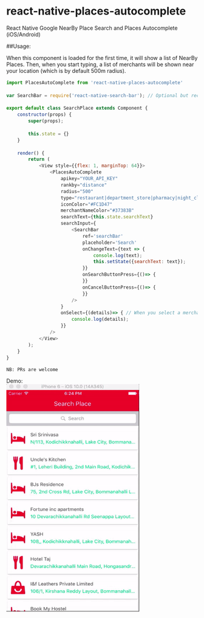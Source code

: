 # react-native-places-autocomplete
React Native Google NearBy Place Search and Places Autocomplete (iOS/Android)

##Usage: 

When this component is loaded for the first time, it will show a list of NearBy Places.
Then, when you start typing, a list of merchants will be shown near your location (which is by default 500m radius).

```javascript
import PlacesAutoComplete from 'react-native-places-autocomplete'

var SearchBar = require('react-native-search-bar'); // Optional but recommended on iOS

export default class SearchPlace extends Component {
    constructor(props) {
        super(props);

        this.state = {}
    }

    render() {
        return (
            <View style={{flex: 1, marginTop: 64}}>
                <PlacesAutoComplete
                    apikey="YOUR_API_KEY"
                    rankby="distance"
                    radius="500"
                    type="restaurant|department_store|pharmacy|night_club|movie_theater|bowling_alley|book_store|meal_delivery|meal_takeaway|lodging|bar"
                    iconColor="#FC1D47"
                    merchantNameColor="#37383B"
                    searchText={this.state.searchText}
                    searchInput={
                        <SearchBar
                            ref='searchBar'
                            placeholder='Search'
                            onChangeText={text => {
                                console.log(text);
                                this.setState({searchText: text});
                            }}
                            onSearchButtonPress={()=> {
                            }}
                            onCancelButtonPress={()=> {
                            }}
                        />
                    }
                    onSelect={(details)=> { // When you select a merchant this will be triggered.
                        console.log(details);
                    }}
                />
            </View>
        );
    }
}
```

`NB: PRs are welcome`

Demo:<br/>
<img src="Example/SearchPlace.gif" width="350" height="600"/>
